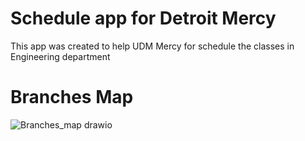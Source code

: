 # Schedule app for Detroit Mercy 

This app was created to help UDM Mercy for schedule the classes in Engineering department


# Branches Map 
![Branches_map drawio](https://github.com/omaranBazna/schedule/assets/100542103/5f88c772-f919-417f-ad42-b699e6db2063)
